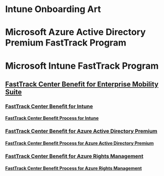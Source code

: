 # Intune Onboarding Art
# Microsoft Azure Active Directory Premium FastTrack Program
# Microsoft Intune FastTrack Program
## [FastTrack Center Benefit for Enterprise Mobility Suite](FastTrack_Center_Benefit_for_Enterprise_Mobility_Suite.md)
### [FastTrack Center Benefit for Intune](FastTrack_Center_Benefit_for_Intune.md)
#### [FastTrack Center Benefit Process for Intune](FastTrack_Center_Benefit_Process_for_Intune.md)
### [FastTrack Center Benefit for Azure Active Directory Premium](FastTrack_Center_Benefit_for_Azure_Active_Directory_Premium.md)
#### [FastTrack Center Benefit Process for Azure Active Directory Premium ](FastTrack_Center_Benefit_Process_for_Azure_Active_Directory_Premium_.md)
### [FastTrack Center Benefit for Azure Rights Management](FastTrack_Center_Benefit_for_Azure_Rights_Management.md)
#### [FastTrack Center Benefit Process for Azure Rights Management](FastTrack_Center_Benefit_Process_for_Azure_Rights_Management.md)
